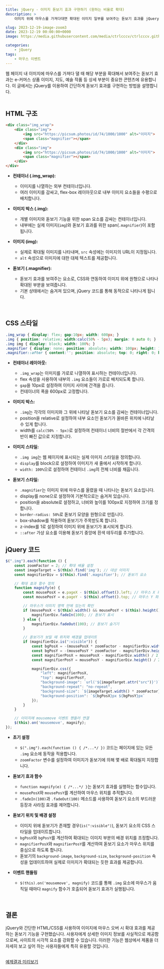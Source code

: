 ```yaml
---
title: jQuery - 이미지 돋보기 효과 구현하기 (원하는 비율로 확대)
description: >  
    이미지 위에 마우스를 가져다대면 확대된 이미지 일부를 보여주는 돋보기 효과를 jQuery를 통해 구현합니다. 사용자 지정 확대 배율을 적용하며, 이 효과를 통해 상세한 이미지 내용을 쉽게 확인할 수 있습니다.

slug: 2023-12-19-image-zoom3
date: 2023-12-19 00:00:00+0000
image: https://media.githubusercontent.com/media/ctrlcccv/ctrlcccv.github.io/master/assets/img/post/2023-12-19-image-zoom3.webp

categories:
    - jQuery
tags:
    - 마우스 이벤트
---
```

웹 페이지 내 이미지에 마우스를 가져다 댈 때 해당 부분을 확대해서 보여주는 돋보기 효과는 e-커머스 상품 이미지, 지도, 예술 작품 등 상세 부분이 중요한 콘텐츠에 유용합니다. 이 글에서는 jQuery를 이용하여 간단하게 돋보기 효과를 구현하는 방법을 설명합니다.    
<br>

## HTML 구조

```html
<div class="img_wrap">
    <div class="img">
        <img src="https://picsum.photos/id/74/1000/1000" alt="이미지">
        <span class="magnifier"></span>
    </div>
    <div class="img">
        <img src="https://picsum.photos/id/74/1000/1000" alt="이미지">
        <span class="magnifier"></span>
    </div>
</div>
```
* **컨테이너 (.img_wrap):**
  * 이미지를 나열하는 외부 컨테이너입니다.
  * 여러 이미지를 감싸고, flex-box 레이아웃으로 내부 이미지 요소들을 수평으로 배치합니다.

* **이미지 박스 (.img):**
  * 개별 이미지와 돋보기 기능을 위한 span 요소를 감싸는 컨테이너입니다.
  * 내부에는 실제 이미지(`img`)와 돋보기 효과를 위한 span(`.magnifier`)이 포함됩니다.

* **이미지 (img):**
  * 실제로 확대될 이미지를 나타내며, `src` 속성에는 이미지의 URL이 지정됩니다.
  * `alt` 속성으로 이미지에 대한 대체 텍스트를 제공합니다.

* **돋보기 (.magnifier):**
  * 돋보기 효과를 보여주는 요소로, CSS와 연동하여 이미지 위에 원형으로 나타나 확대된 부분을 보여줍니다.
  * 기본 상태에서는 숨겨져 있으며, jQuery 코드를 통해 동적으로 나타나게 됩니다.  
<br>

## CSS 스타일
```css
.img_wrap { display: flex; gap:10px; width: 600px; } 
.img { position: relative; width:calc(50% - 5px); margin: 0 auto 0; } 
.img img { display: block; width: 100%; } 
.magnifier { display: none; position: absolute; width: 100px; height: 100px; border-radius: 50%; z-index: 1; box-shadow: 0 0 10px rgba(0, 0, 0, 0.3); } 
.magnifier::after { content:''; position: absolute; top: 0; right: 0; bottom: 0; left: 0; border: 4px solid #fff; border-radius: 50%; z-index: 2; } 
```
* **컨테이너 레이아웃:**
  * `.img_wrap`는 이미지를 가로로 나열하여 표시하는 컨테이너입니다.
  * flex 속성을 사용하여 내부의 `.img` 요소들이 가로로 배치되도록 합니다.
  * `gap`을 10px로 설정하여 이미지 사이에 간격을 줍니다.
  * 컨테이너의 폭을 600px로 고정합니다.

* **이미지 박스:**
  * `.img`는 각각의 이미지와 그 위에 나타날 돋보기 요소를 감싸는 컨테이너입니다.
  * position을 relative로 설정하여 내부 요소인 돋보기가 올바른 위치에 나타날 수 있게 합니다.
  * width를 `calc(50% - 5px)`로 설정하여 컨테이너 너비의 절반에서 각 간격의 반이 빠진 값으로 지정합니다.

* **이미지 스타일:**
  * `.img img`는 웹 페이지에 표시되는 실제 이미지 스타일을 정의합니다.
  * `display`를 block으로 설정하여 이미지가 새 줄에서 시작하게 합니다.
  * `width: 100%`으로 설정하여 컨테이너 `.img`의 전체 너비를 채웁니다.

* **돋보기 스타일:**
  * `.magnifier`는 이미지 위에 마우스를 올렸을 때 나타나는 돋보기 요소입니다.
  * display를 none으로 설정하여 기본적으로는 숨겨져 있습니다.
  * position을 absolute로 설정하고, 너비와 높이를 100px로 지정하여 크기를 정합니다.
  * `border-radius: 50%`로 돋보기 모양을 원형으로 만듭니다.
  * box-shadow를 적용하여 돋보기가 주목받도록 합니다.
  * z-index를 1로 설정하여 이미지 위에 돋보기가 표시되게 합니다.
  * `::after` 가상 요소를 이용해 돋보기 중앙에 흰색 테두리를 추가합니다.  

<script async src="https://pagead2.googlesyndication.com/pagead/js/adsbygoogle.js?client=ca-pub-8535540836842352" crossorigin="anonymous"></script>
<ins class="adsbygoogle"
     style="display:block; text-align:center;"
     data-ad-layout="in-article"
     data-ad-format="fluid"
     data-ad-client="ca-pub-8535540836842352"
     data-ad-slot="2974559225"></ins>
<script>
     (adsbygoogle = window.adsbygoogle || []).push({});
</script>

## jQuery 코드
```js
$(".img").each(function () {
    const zoomFactor = 2; // 확대 배율 설정
    const imageTarget = $(this).find('img'); // 대상 이미지
    const magnifierDiv = $(this).find('.magnifier'); // 돋보기 요소

    // 확대 효과 함수 정의
    function magnify(e) {
        const mousePosX = e.pageX - $(this).offset().left; // 마우스 X 좌표
        const mousePosY = e.pageY - $(this).offset().top; // 마우스 Y 좌표

        // 마우스가 이미지 영역 안에 있는지 확인
        if (mousePosX < $(this).width() && mousePosY < $(this).height() && mousePosX > 0 && mousePosY > 0) {
            magnifierDiv.fadeIn(100); // 돋보기 표시
        } else {
            magnifierDiv.fadeOut(100); // 돋보기 숨기기
        }

        // 돋보기가 보일 때 위치와 배경을 업데이트
        if (magnifierDiv.is(":visible")) {
            const bgPosX = -(mousePosX * zoomFactor - magnifierDiv.width() / 2);
            const bgPosY = -(mousePosY * zoomFactor - magnifierDiv.height() / 2);
            const magnifierPosX = mousePosX - magnifierDiv.width() / 2;
            const magnifierPosY = mousePosY - magnifierDiv.height() / 2;

            magnifierDiv.css({
                "left": magnifierPosX,
                "top": magnifierPosY,
                "background-image": `url('${imageTarget.attr("src")}')`, // 배경 이미지 설정
                "background-repeat": "no-repeat",
                "background-size": `${imageTarget.width() * zoomFactor}px ${imageTarget.height() * zoomFactor}px`, // 배경 크기 설정
                "background-position": `${bgPosX}px ${bgPosY}px`
            });
        }
    }

    // 이미지에 mousemove 이벤트 핸들러 연결
    $(this).on('mousemove', magnify);
});
```
* **초기 설정**
  * `$(".img").each(function () { /*...*/ })` 코드는 페이지에 있는 모든 `.img` 요소에 동작을 적용합니다.
  * `zoomFactor` 변수를 설정하여 이미지가 돋보기에 의해 몇 배로 확대될지 지정합니다.
  
* **돋보기 효과 함수**
  * `function magnify(e) { /*...*/ }`는 돋보기 효과를 실행하는 함수입니다.
  * `mousePosX`와 `mousePosY`를 계산하여 마우스 위치를 추적합니다.
  * `.fadeIn(100)`과 `.fadeOut(100)` 메소드를 사용하여 돋보기 요소의 부드러운 등장과 사라짐 효과를 제어합니다.

* **돋보기 위치 및 배경 설정**
  * 이미지 위에 돋보기가 존재할 경우(`is(":visible")`), 돋보기 요소의 CSS 스타일을 업데이트합니다.
  * `bgPosX`와 `bgPosY`를 계산하여 확대되는 이미지 부분의 배경 위치를 조정합니다.
  * `magnifierPosX`와 `magnifierPosY`를 계산하여 돋보기 요소가 마우스 위치를 중심으로 하도록 합니다.
  * 돋보기의 `background-image`, `background-size`, `background-position` 속성을 업데이트하여 실제로 이미지가 확대되는 듯한 효과를 제공합니다.

* **이벤트 핸들링**
  * `$(this).on('mousemove', magnify)` 코드를 통해 `.img` 요소에 마우스가 움직일 때마다 `magnify` 함수가 호출되어 돋보기 효과가 실행됩니다.   
<br>


## 결론
jQuery와 간단한 HTML/CSS를 사용하여 이미지에 마우스 오버 시 확대 효과를 제공하는 돋보기 기능을 구현했습니다. 사용자에게 상세한 이미지 정보를 사실적으로 제공함으로써, 사이트의 시각적 요소를 강화할 수 있습니다. 이러한 기능은 웹상에서 제품을 더 자세히 보고 싶어 하는 사용자들에게 특히 유용할 것입니다.  
<br>

<div class="btn_wrap">
    <a target="_blank" href="https://ctrlcccv.github.io/ctrlcccv-demo/2023-12-19-image-zoom3/">예제결과 미리보기</a>
</div>
